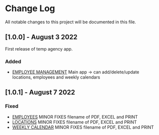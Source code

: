 
# Change Log
All notable changes to this project will be documented in this file.


## [1.0.0] - August 3 2022
First release of temp agency app.

### Added
- [EMPLOYEE MANAGEMENT](http://app.omegaplacement.ca/employee_management_dev/)
  Main app -> can add/delete/update locations, employees and weekly calendars




## [1.0.1] - August 7 2022
### Fixed
- [EMPLOYEES](http://employee_management_dev/)
  MINOR FIXES filename of PDF, EXCEL and PRINT
- [LOCATIONS](http://employee_management_dev/locations)
  MINOR FIXES filename of PDF, EXCEL and PRINT
- [WEEKLY CALENDAR](http://employee_management_dev/locations)
  MINOR FIXES filename of PDF, EXCEL and PRINT
